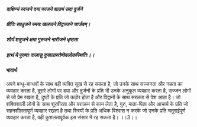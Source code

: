 ##### दाक्षिण्यं स्वजने दया परजने शाठ्यं सदा दुर्जने
##### प्रीतिः साधुजने स्मयः खलजने विद्वज्जने चार्जवम्।
##### शौर्यं शत्रुजने क्षमा गुरुजने नारीजने धृष्टता
##### इत्थं ये पुरुषाः कलासु कुशलास्तेष्वेवलोकस्थितिः।। 

#### भावार्थ

अपने बन्धु-बान्धवों के साथ वही व्यक्ति सुख से रह सकता है, जो उनके साथ सज्जनता और नम्रता का व्यवहार करता है, दूसरे लोगों पर दया और दुर्जनों के प्रति भी उनके अनुकूल व्यवहार करता है, सज्जन लोगों से जो प्रेम रखता है, दुष्टों के प्रति जो कठोर होता है और विद्वानों के साथ सरलता से पेश आता है। जो शक्तिशाली लोगों के साथ शूरवीरता और पराक्रम से काम लेता है, गुरु, माता-पिता और आचार्य के प्रति जो सहनशीलतापूर्ण व्यवहार रखता है तथा स्त्रियों के प्रति अधिक विश्वास न करके जो उनके प्रति चतुराईपूर्ण व्यवहार करता है, वही कुशलतापूर्वक इस संसार में रह सकता है। ।।3।।